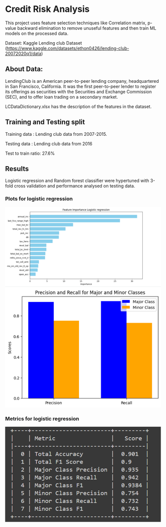 # Credit Risk Analysis

This project uses feature selection techniques like Correlation matrix, p-value backward elimination 
to remove unuseful features and then train ML models on the processed data.

Dataset: Kaggle Lending club Dataset (https://www.kaggle.com/datasets/ethon0426/lending-club-20072020q1/data)

## About Data: 
LendingClub is an American peer-to-peer lending company, headquartered in San Francisco, California.
It was the first peer-to-peer lender to register its offerings as securities with the Securities and Exchange Commission (SEC), 
and to offer loan trading on a secondary market.

LCDataDictionary.xlsx has the description of the features in the dataset.

## Training and Testing split
Training data : Lending club data from 2007-2015.

Testing data : Lending club data from 2016

Test to train ratio: 27.6%

## Results

Logistic regression and Random forest classifier were hypertuned with 3-fold cross validation
and performance analysed on testing data.

### Plots for logistic regression
!["Model performance using Logistic regression"](<plots/feature_importance_lg.png>)
!["Precision recall logistic regression"](<plots/precision_recall_lr.png>)

### Metrics for logistic regression
!["Table logistic regression"](<plots/table_lr.png>)

